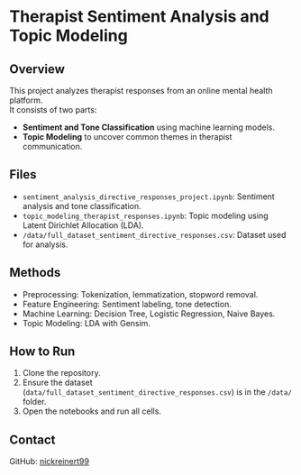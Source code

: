 # Therapist Sentiment Analysis and Topic Modeling

## Overview
This project analyzes therapist responses from an online mental health platform.  
It consists of two parts:
- **Sentiment and Tone Classification** using machine learning models.
- **Topic Modeling** to uncover common themes in therapist communication.

## Files
- `sentiment_analysis_directive_responses_project.ipynb`: Sentiment analysis and tone classification.
- `topic_modeling_therapist_responses.ipynb`: Topic modeling using Latent Dirichlet Allocation (LDA).
- `/data/full_dataset_sentiment_directive_responses.csv`: Dataset used for analysis.

## Methods
- Preprocessing: Tokenization, lemmatization, stopword removal.
- Feature Engineering: Sentiment labeling, tone detection.
- Machine Learning: Decision Tree, Logistic Regression, Naive Bayes.
- Topic Modeling: LDA with Gensim.

## How to Run
1. Clone the repository.
2. Ensure the dataset (`data/full_dataset_sentiment_directive_responses.csv`) is in the `/data/` folder.
3. Open the notebooks and run all cells.

## Contact
GitHub: [nickreinert99](https://github.com/nickreinert99)
